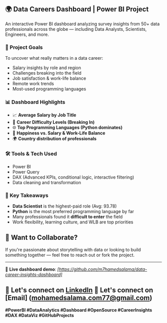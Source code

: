  
## 🌍 Data Careers Dashboard | Power BI Project

An interactive Power BI dashboard analyzing survey insights from 50+ data professionals across the globe — including Data Analysts, Scientists, Engineers, and more.

### 🔎 Project Goals
To uncover what really matters in a data career:

- Salary insights by role and region  
- Challenges breaking into the field  
- Job satisfaction & work-life balance  
- Remote work trends  
- Most-used programming languages  

### 📊 Dashboard Highlights

- 📈 **Average Salary by Job Title**  
- 💬 **Career Difficulty Levels (Breaking In)**  
- 🌐 **Top Programming Languages (Python dominates)**  
- 🌟 **Happiness vs. Salary & Work-Life Balance**  
- 🌍 **Country distribution of professionals**

### 🛠️ Tools & Tech Used

- Power BI  
- Power Query  
- DAX (Advanced KPIs, conditional logic, interactive filtering)  
- Data cleaning and transformation

### 📌 Key Takeaways

- **Data Scientist** is the highest-paid role (Avg: 93.78)  
- **Python** is the most preferred programming language by far  
- Many professionals found it **difficult to enter** the field  
- Work flexibility, learning culture, and WLB are top priorities
## 🚀 Want to Collaborate?

If you're passionate about storytelling with data or looking to build something together — feel free to reach out or fork the project.

---

🔗 **Live dashboard demo**: *[https://github.com/m7hamedsalama/data-career-insights-dashboard]*  
  
🧠 **Let's connect** on [LinkedIn](https://www.linkedin.com/in/mohammed-salama-858038284?utm_source=share&utm_campaign=share_via&utm_content=profile&utm_medium=android_app)
🧠 **Let's connect** on [Email] (mohamedsalama.com77@gmail.com)
---

**#PowerBI #DataAnalytics #Dashboard #OpenSource #CareerInsights #DAX #DataViz #GitHubProjects**
